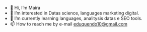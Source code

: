 - 👋 Hi, I’m Maira
- 👀 I’m interested in Datas science, languages marketing digital.
- 🌱 I’m currently learning languages, analitysis datas e SEO tools.
- 📫 How to reach me by e-mail eduquendo10@gmail.com
